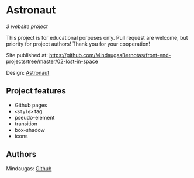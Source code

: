 # Astronaut

_3 website project_

This project is for educational porpuses only. Pull request are welcome, but priority for project authors! Thank you for your cooperation!

Site published at: https://github.com/MindaugasBernotas/front-end-projects/tree/master/02-lost-in-space

Design: [Astronaut](https://cdn.dribbble.com/users/1355613/screenshots/5964475/space.gif)

## Project features

- Github pages
- `<style>` tag
- pseudo-element
- transition
- box-shadow
- icons

## Authors

Mindaugas: [Github](https://github.com/MindaugasBernotas)
